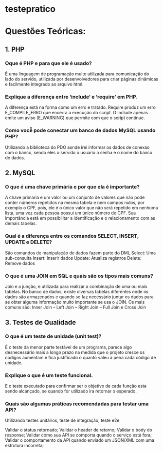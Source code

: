 # testepratico


# Questões Teóricas:
## 1.	PHP
### Oque é PHP e para que ele é usado?
É uma linguagem de programação muito utilizada para comunicação do lado do servido, utilizada por desenvolvedores para criar páginas dinâmicas e facilmente integrado ao arquivo html.


### Explique a diferença entre ‘include’ e ‘require’ em PHP.
A diferença está na forma como um erro e tratado. Require produz um erro E_COMPILE_ERRO que encerra a execução do script. O include apenas emite um aviso (E_WARNING) que permite com que o script continue.

### Como você̂ pode conectar um banco de dados MySQL usando PHP?
Utilizando a biblioteca do PDO aonde irei informar os dados de conexao com o banco, sendo eles o servido o usuario a senha e o nome do banco de dados.



## 2.	MySQL
###	 O que é uma chave primária e por que ela é importante?
A chave primaria e um valor ou um conjunto de valores que não pode conter números repetidos na mesma tabela e nem campos nulos, por exemplo o CPF, pois, ele é o único valor que não será repetido em nenhuma lista, uma vez cada pessoa possui um único número de CPF.
Sua importância está em possibilitar a identificação e o relacionamento com as demais tabelas.

### Qual é a diferença entre os comandos SELECT, INSERT, UPDATE e DELETE?
São comandos de manipulação de dados fazem parte do DML
Select: Uma sub-consulta
Insert: Inserir dados
Update: Atualiza registros
Delete:  Remove dados

### O que é uma JOIN em SQL e quais são os tipos mais comuns?
Join e a junção, e utilizada para realizar a combinação de uma ou mais tabelas.
No banco de dados, existe diversas tabelas diferentes onde os dados são armazenados e quando se faz necessário juntar os dados para se obter alguma informação muito importante se usa o JOIN. 
Os mais comuns são:
Inner Join – Left Join – Right Join – Full Join e Cross Join
## 3.	Testes de Qualidade

### O que é um teste de unidade (unit test)?
É o teste da menor parte testável de um programa, parece algo desnecessário mais a longo prazo na medida que o projeto cresce os códigos aumentam e fica justificado o quanto valeu a pena cada código de unidade. 

### Explique o que é um teste funcional.
E o teste executado para confirmar ser o objetivo de cada função esta sendo alcançado, se quando for utilizado ira retornar o esperado. 


### Quais são algumas práticas recomendadas para testar uma API?
Utilizando testes unitários, teste de integração, teste e2e


Validar o status retornado;
Validar o header de retorno;
Validar o body do response;
Validar como sua API se comporta quando o serviço está fora;
Validar o comportamento da API quando enviado um JSON/XML com uma estrutura incorreta;


